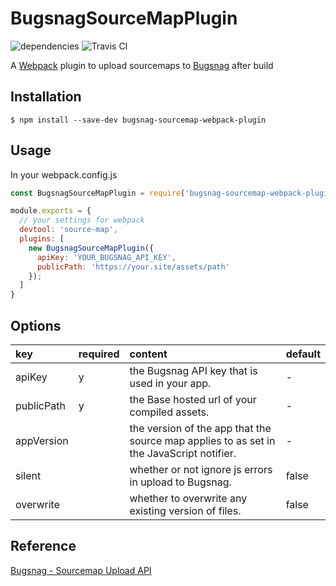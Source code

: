 # BugsnagSourceMapPlugin
![dependencies](https://david-dm.org/bakunyo/bugsnag-sourcemap-webpack-plugin.svg)  ![Travis CI](https://travis-ci.org/bakunyo/bugsnag-sourcemap-webpack-plugin.svg?branch=master)

A [Webpack](http://webpack.github.io/) plugin to upload sourcemaps to [Bugsnag](https://bugsnag.com/) after build

## Installation
```
$ npm install --save-dev bugsnag-sourcemap-webpack-plugin
```

## Usage
In your webpack.config.js
```javascript
const BugsnagSourceMapPlugin = require('bugsnag-sourcemap-webpack-plugin');

module.exports = {
  // your settings for webpack
  devtool: 'source-map',
  plugins: [
    new BugsnagSourceMapPlugin({
      apiKey: 'YOUR_BUGSNAG_API_KEY',
      publicPath: 'https://your.site/assets/path'
    });
  ]
}
```

## Options
|key|required|content|default|
|:--|:--|:--|:--|
|apiKey|y|the Bugsnag API key that is used in your app.|-|
|publicPath|y|the Base hosted url of your compiled assets.|-|
|appVersion||the version of the app that the source map applies to as set in the JavaScript notifier.|-|
|silent||whether or not ignore js errors in upload to Bugsnag.|false|
|overwrite||whether to overwrite any existing version of files.|false|

## Reference
[Bugsnag - Sourcemap Upload API](https://docs.bugsnag.com/api/js-source-map-upload/)

